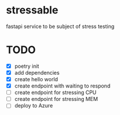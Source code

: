 # stressable
 fastapi service to be subject of stress testing

# TODO
- [x] poetry init
- [x] add dependencies
- [x] create hello world
- [x] create endpoint with waiting to respond
- [ ] create endpoint for stressing CPU
- [ ] create endpoint for stressing MEM
- [ ] deploy to Azure